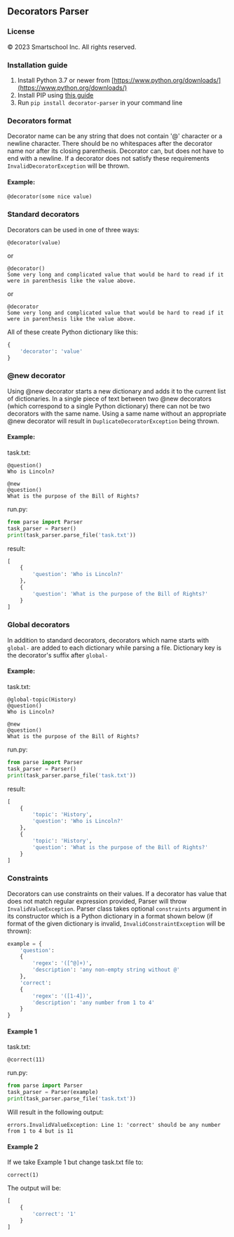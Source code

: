 ## Decorators Parser

### License
© 2023 Smartschool Inc. All rights reserved.

### Installation guide
1. Install Python 3.7 or newer from [https://www.python.org/downloads/](https://www.python.org/downloads/)
2. Install PIP using [this guide](https://pip.pypa.io/en/stable/installation/)
3. Run `pip install decorator-parser` in your command line

### Decorators format
Decorator name can be any string that does not contain '@' character or a newline character. There should be no whitespaces after the decorator name nor after its closing parenthesis. Decorator can, but does not have to end with a newline. If a decorator does not satisfy these requirements `InvalidDecoratorException` will be thrown.

#### Example:
```
@decorator(some nice value)
```

### Standard decorators
Decorators can be used in one of three ways:
```
@decorator(value)
```
or
```
@decorator()
Some very long and complicated value that would be hard to read if it were in parenthesis like the value above.
```
or
```
@decorator
Some very long and complicated value that would be hard to read if it were in parenthesis like the value above.
```

All of these create Python dictionary like this:
```python
{
    'decorator': 'value'
}
```

### @new decorator

Using @new decorator starts a new dictionary and adds it to the current list of dictionaries. In a single piece of text between two @new decorators (which correspond to a single Python dictionary) there can not be two decorators with the same name. Using a same name without an appropriate @new decorator will result in `DuplicateDecoratorException` being thrown.

#### Example:
task.txt:
```
@question()
Who is Lincoln?

@new
@question()
What is the purpose of the Bill of Rights?
```

run.py:
```python
from parse import Parser
task_parser = Parser()
print(task_parser.parse_file('task.txt'))
```

result:
```python
[
    {
        'question': 'Who is Lincoln?'
    },
    {
        'question': 'What is the purpose of the Bill of Rights?'
    }
]
```
### Global decorators

In addition to standard decorators, decorators which name starts with `global-` are added to each dictionary while parsing a file. Dictionary key is the decorator's suffix after `global-` 

#### Example:
task.txt:
```
@global-topic(History)
@question()
Who is Lincoln?

@new
@question()
What is the purpose of the Bill of Rights?
```

run.py:
```python
from parse import Parser
task_parser = Parser()
print(task_parser.parse_file('task.txt'))
```

result:
```python
[
    {
        'topic': 'History',
        'question': 'Who is Lincoln?'
    },
    {
        'topic': 'History',
        'question': 'What is the purpose of the Bill of Rights?'
    }
]
```

### Constraints

Decorators can use constraints on their values. If a decorator has value that does not match regular expression
provided, Parser will throw `InvalidValueException`. Parser class takes optional `constraints` argument in its constructor which
is a Python dictionary in a format shown below (if format of the given dictionary is invalid, `InvalidConstraintException` will be thrown):
```python
example = {
    'question': 
    {
        'regex': '([^@]+)',
        'description': 'any non-empty string without @'
    },
    'correct':
    {
        'regex': '([1-4])',
        'description': 'any number from 1 to 4'
    }
}
```


#### Example 1

task.txt:
```
@correct(11)
```

run.py:
```python
from parse import Parser
task_parser = Parser(example)
print(task_parser.parse_file('task.txt'))
```

Will result in the following output:
```
errors.InvalidValueException: Line 1: 'correct' should be any number from 1 to 4 but is 11
```

#### Example 2
If we take Example 1 but change task.txt file to:
```
correct(1)
```

The output will be:
```python
[
    {
        'correct': '1'
    }
]
